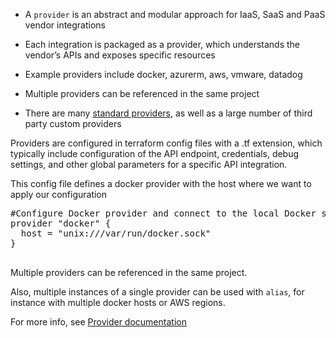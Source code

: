 
* A `provider` is an abstract and modular approach for IaaS, SaaS and PaaS vendor integrations

* Each integration is packaged as a provider, which understands the vendor’s APIs and exposes specific resources

* Example providers include docker, azurerm, aws, vmware, datadog

* Multiple providers can be referenced in the same project

* There are many [standard providers](https://www.terraform.io/docs/providers/index.html), as well as a large number of third party custom providers

Providers are configured in terraform config files with a .tf extension, which typically include configuration of the API endpoint, credentials, debug settings, and other global parameters for a specific API integration.

This config file defines a docker provider with the host where we want to apply our configuration

<pre class="file" data-filename="main.tf" data-target="replace">#Configure Docker provider and connect to the local Docker socket
provider "docker" {
  host = "unix:///var/run/docker.sock"
}

</pre>

Multiple providers can be referenced in the same project.

Also, multiple instances of a single provider can be used with `alias`, for instance with multiple docker hosts or AWS regions.

For more info, see [Provider documentation](https://www.terraform.io/docs/configuration/providers.html)
